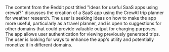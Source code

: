 The content from the Reddit post titled "Ideas for useful SaaS apps using crewai?" discusses the creation of a SaaS app using the CrewAI trip planner for weather research. The user is seeking ideas on how to make the app more useful, particularly as a travel planner, and is open to suggestions for other domains that could provide valuable output for charging purposes. The app allows user authentication for viewing previously generated trips. The user is looking for ways to enhance the app's utility and potentially monetize it in different domains.